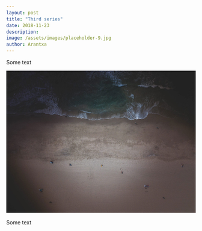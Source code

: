 ```yaml
---
layout: post
title: "Third series"
date: 2018-11-23
description: 
image: /assets/images/placeholder-9.jpg
author: Arantxa
---
```


Some text

![Placeholder](/assets/images/placeholder-2.jpg)

Some text
